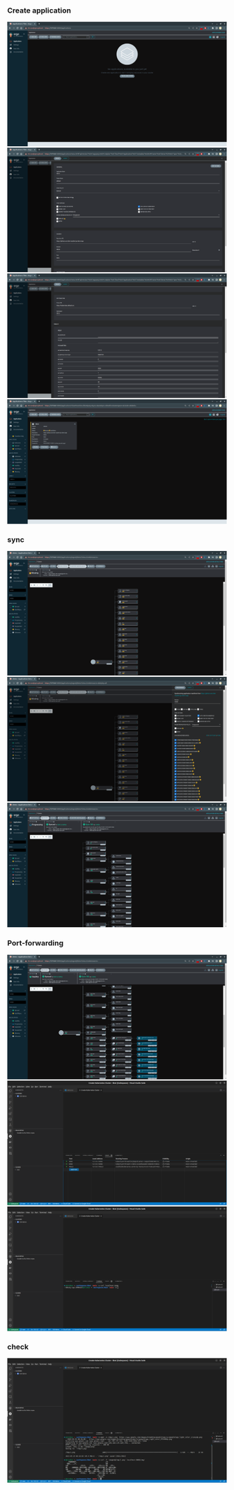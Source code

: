 ### Create  application
<img  alt="image" src="https://github.com/otrokov/kbot/blob/main/doc/img/t1.png">
<img  alt="image" src="https://github.com/otrokov/kbot/blob/main/doc/img/t2.png">
<img  alt="image" src="https://github.com/otrokov/kbot/blob/main/doc/img/t3.png">
<img  alt="image" src="https://github.com/otrokov/kbot/blob/main/doc/img/t4.png">

### sync 
<img  alt="image" src="https://github.com/otrokov/kbot/blob/main/doc/img/t5.png">
<img  alt="image" src="https://github.com/otrokov/kbot/blob/main/doc/img/t6.png">
<img  alt="image" src="https://github.com/otrokov/kbot/blob/main/doc/img/t7.png">

### Port-forwarding
<img  alt="image" src="https://github.com/otrokov/kbot/blob/main/doc/img/t8.png">
<img  alt="image" src="https://github.com/otrokov/kbot/blob/main/doc/img/t9.png">
<img  alt="image" src="https://github.com/otrokov/kbot/blob/main/doc/img/t10.png">

### check
<img  alt="image" src="https://github.com/otrokov/kbot/blob/main/doc/img/t11.png">